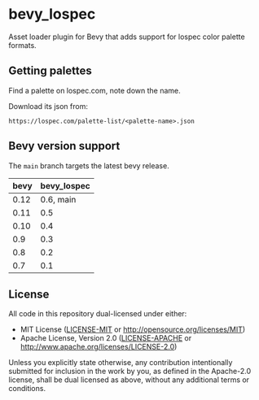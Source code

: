 # bevy_lospec

Asset loader plugin for Bevy that adds support for lospec color palette formats.

## Getting palettes

Find a palette on lospec.com, note down the name.

Download its json from:

    https://lospec.com/palette-list/<palette-name>.json

## Bevy version support

The `main` branch targets the latest bevy release.

|bevy|bevy_lospec|
|----|-----------|
|0.12|0.6, main  |
|0.11|0.5        |
|0.10|0.4        |
|0.9 |0.3        |
|0.8 |0.2        |
|0.7 |0.1        |

## License

All code in this repository dual-licensed under either:

- MIT License ([LICENSE-MIT](LICENSE-MIT) or <http://opensource.org/licenses/MIT>)
- Apache License, Version 2.0 ([LICENSE-APACHE](LICENSE-APACHE) or <http://www.apache.org/licenses/LICENSE-2.0>)

Unless you explicitly state otherwise, any contribution intentionally submitted
for inclusion in the work by you, as defined in the Apache-2.0 license, shall be
dual licensed as above, without any additional terms or conditions.
